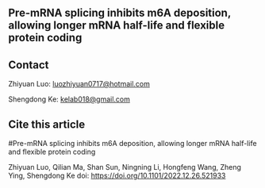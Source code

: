 ## Pre-mRNA splicing inhibits m6A deposition, allowing longer mRNA half-life and flexible protein coding

## Contact
Zhiyuan Luo: luozhiyuan0717@hotmail.com

Shengdong Ke: kelab018@gmail.com

## Cite this article

#Pre-mRNA splicing inhibits m6A deposition, allowing longer mRNA half-life and flexible protein coding

Zhiyuan Luo, Qilian Ma, Shan Sun, Ningning Li, Hongfeng Wang, Zheng Ying, Shengdong Ke
doi: https://doi.org/10.1101/2022.12.26.521933 
